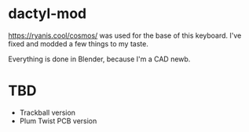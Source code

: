 # dactyl-mod

https://ryanis.cool/cosmos/ was used for the base of this keyboard. I've fixed and modded a few things to my taste.

Everything is done in Blender, because I'm a CAD newb.

# TBD

* Trackball version
* Plum Twist PCB version
